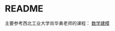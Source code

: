 # README
主要参考西北工业大学肖华勇老师的课程：
[数学建模](https://www.icourse163.org/learn/NWPU-1003545127?tid=1003771134#/learn/announce)
